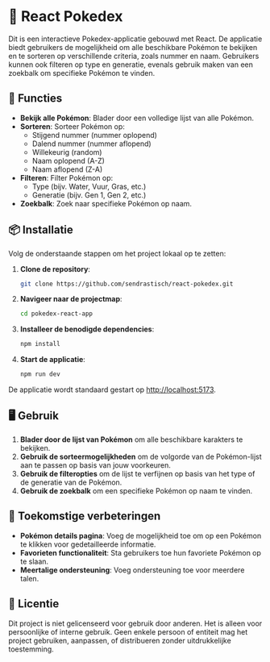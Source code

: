 # 📖 React Pokedex

Dit is een interactieve Pokedex-applicatie gebouwd met React. De applicatie biedt gebruikers de mogelijkheid om alle beschikbare Pokémon te bekijken en te sorteren op verschillende criteria, zoals nummer en naam. Gebruikers kunnen ook filteren op type en generatie, evenals gebruik maken van een zoekbalk om specifieke Pokémon te vinden.

## 🌟 Functies

- **Bekijk alle Pokémon**: Blader door een volledige lijst van alle Pokémon.
- **Sorteren**: Sorteer Pokémon op:
  - Stijgend nummer (nummer oplopend)
  - Dalend nummer (nummer aflopend)
  - Willekeurig (random)
  - Naam oplopend (A-Z)
  - Naam aflopend (Z-A)
- **Filteren**: Filter Pokémon op:
  - Type (bijv. Water, Vuur, Gras, etc.)
  - Generatie (bijv. Gen 1, Gen 2, etc.)
- **Zoekbalk**: Zoek naar specifieke Pokémon op naam.

## 📦 Installatie

Volg de onderstaande stappen om het project lokaal op te zetten:

1. **Clone de repository**:
    ```bash
    git clone https://github.com/sendrastisch/react-pokedex.git
    ```

2. **Navigeer naar de projectmap**:
    ```bash
    cd pokedex-react-app
    ```

3. **Installeer de benodigde dependencies**:
    ```bash
    npm install
    ```

4. **Start de applicatie**:
    ```bash
    npm run dev
    ```

De applicatie wordt standaard gestart op [http://localhost:5173](http://localhost:5173).

## 🖥️ Gebruik

1. **Blader door de lijst van Pokémon** om alle beschikbare karakters te bekijken.
2. **Gebruik de sorteermogelijkheden** om de volgorde van de Pokémon-lijst aan te passen op basis van jouw voorkeuren.
3. **Gebruik de filteropties** om de lijst te verfijnen op basis van het type of de generatie van de Pokémon.
4. **Gebruik de zoekbalk** om een specifieke Pokémon op naam te vinden.

## 🚀 Toekomstige verbeteringen

- **Pokémon details pagina**: Voeg de mogelijkheid toe om op een Pokémon te klikken voor gedetailleerde informatie.
- **Favorieten functionaliteit**: Sta gebruikers toe hun favoriete Pokémon op te slaan.
- **Meertalige ondersteuning**: Voeg ondersteuning toe voor meerdere talen.

## 📜 Licentie

Dit project is niet gelicenseerd voor gebruik door anderen. Het is alleen voor persoonlijke of interne gebruik. Geen enkele persoon of entiteit mag het project gebruiken, aanpassen, of distribueren zonder uitdrukkelijke toestemming.
